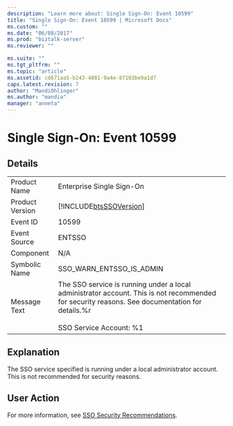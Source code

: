 ```yaml
---
description: "Learn more about: Single Sign-On: Event 10599"
title: "Single Sign-On: Event 10599 | Microsoft Docs"
ms.custom: ""
ms.date: "06/08/2017"
ms.prod: "biztalk-server"
ms.reviewer: ""

ms.suite: ""
ms.tgt_pltfrm: ""
ms.topic: "article"
ms.assetid: cd671aa5-b243-4081-9a4e-87103be9a1d7
caps.latest.revision: 7
author: "MandiOhlinger"
ms.author: "mandia"
manager: "anneta"
---
```

# Single Sign-On: Event 10599
## Details  
  
|                 |                                                                                                                                                                                    |
|-----------------|------------------------------------------------------------------------------------------------------------------------------------------------------------------------------------|
|  Product Name   |                                                                             Enterprise Single Sign-On                                                                              |
| Product Version |                                                             [!INCLUDE[btsSSOVersion](../includes/btsssoversion-md.md)]                                                             |
|    Event ID     |                                                                                       10599                                                                                        |
|  Event Source   |                                                                                       ENTSSO                                                                                       |
|    Component    |                                                                                        N/A                                                                                         |
|  Symbolic Name  |                                                                              SSO_WARN_ENTSSO_IS_ADMIN                                                                              |
|  Message Text   | The SSO service is running under a local administrator account. This is not recommended for security reasons. See documentation for details.%r<br /><br /> SSO Service Account: %1 |
  
## Explanation  
 The SSO service specified is running under a local administrator account. This is not recommended for security reasons.  
  
## User Action  
 For more information, see [SSO Security Recommendations](../core/sso-security-recommendations.md).
